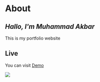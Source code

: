 # About
## _Hallo, I'm Muhammad Akbar_



This is my portfolio website


## Live
You can visit [Demo]([https://barpsma.github.io/muhammad-akbar/])


[![](https://github-readme-stats.vercel.app/api/top-langs/?username=barpsma&theme=blue-green)](https://github.com/barpsma/portfolio-akbar)
